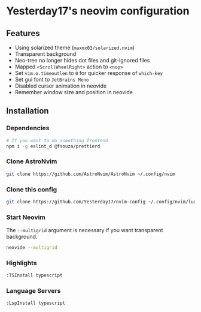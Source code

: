 # Yesterday17's neovim configuration

## Features

- Using solarized theme (`maxmx03/solarized.nvim`)
- Transparent background
- Neo-tree no longer hides dot files and git-ignored files
- Mapped `<ScrollWheelRight>` action to `<nop>`
- Set `vim.o.timeoutlen` to `0` for quicker response of `which-key`
- Set gui font to `JetBrains Mono`
- Disabled cursor animation in neovide
- Remember window size and position in neovide

## Installation

### Dependencies

```bash
# If you want to do something frontend
npm i -g eslint_d @fsouza/prettierd
```

### Clone AstroNvim

```bash
git clone https://github.com/AstroNvim/AstroNvim ~/.config/nvim
```

### Clone this config

```bash
git clone https://github.com/Yesterday17/nvim-config ~/.config/nvim/lua/user
```

### Start Neovim

The `--multigrid` argument is necessary if you want transparent background.

```bash
neovide --multigrid
```

### Highlights

```bash
:TSInstall typescript
```

### Language Servers

```bash
:LspInstall typescript
```
